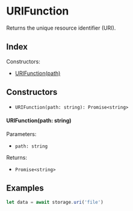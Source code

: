
# URIFunction


Returns the unique resource identifier (URI).

## Index


Constructors:

- [URIFunction(path)](#urifunctionpath-string)




## Constructors

- `URIFunction(path: string): Promise<string>`


#### URIFunction(path: string)

Parameters:

- `path: string`



Returns:

- `Promise<string>`



## Examples

```js
let data = await storage.uri('file')
```